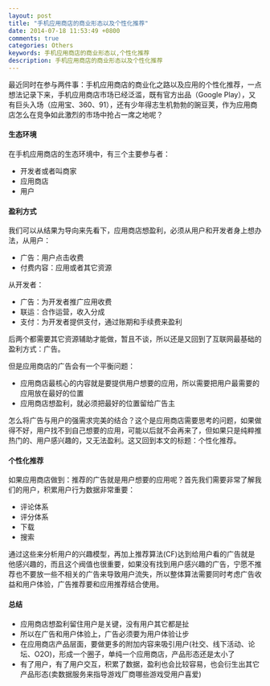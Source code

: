 ```yaml
---
layout: post
title: "手机应用商店的商业形态以及个性化推荐"
date: 2014-07-18 11:53:49 +0800
comments: true
categories: Others
keywords: 手机应用商店的商业形态以,个性化推荐
description: 手机应用商店的商业形态以及个性化推荐
---
```

最近同时在参与两件事：手机应用商店的商业化之路以及应用的个性化推荐，一点想法记录下来，手机应用商店市场已经泛滥，既有官方出品（Google Play），又有巨头入场（应用宝、360、91），还有少年得志生机勃勃的豌豆荚，作为应用商店怎么在竞争如此激烈的市场中抢占一席之地呢？
<!--more-->
#### 生态环境 ####
在手机应用商店的生态环境中，有三个主要参与者：

- 开发者或者叫商家
- 应用商店
- 用户

#### 盈利方式 ####
我们可以从结果为导向来先看下，应用商店想盈利，必须从用户和开发者身上想办法，从用户：

- 广告：用户点击收费
- 付费内容：应用或者其它资源

从开发者：

- 广告：为开发者推广应用收费
- 联运：合作运营，收入分成
- 支付：为开发者提供支付，通过账期和手续费来盈利

后两个都需要其它资源辅助才能做，暂且不谈，所以还是又回到了互联网最基础的盈利方式：广告。

但是应用商店的广告会有一个平衡问题：

- 应用商店最核心的内容就是要提供用户想要的应用，所以需要把用户最需要的应用放在最好的位置
- 应用商店想盈利，就必须把最好的位置留给广告主

怎么将广告与用户的强需求完美的结合？这个是应用商店需要思考的问题，如果做得不好，用户找不到自己想要的应用，可能以后就不会再来了，但如果只是纯粹推热门的、用户感兴趣的，又无法盈利。这又回到本文的标题：个性化推荐。

#### 个性化推荐 ####
如果应用商店做到：推荐的广告就是用户想要的应用呢？首先我们需要非常了解我们的用户，积累用户行为数据非常重要：

- 评论体系
- 评分体系
- 下载
- 搜索

通过这些来分析用户的兴趣模型，再加上推荐算法(CF)达到给用户看的广告就是他感兴趣的，而且这个阀值也很重要，如果没有找到用户感兴趣的广告，宁愿不推荐也不要放一些不相关的广告来导致用户流失，所以整体算法需要同时考虑广告收益和用户体验，广告推荐要和应用推荐结合使用。

#### 总结 ####

- 应用商店想盈利留住用户是关键，没有用户其它都是扯
- 所以在广告和用户体验上，广告必须要为用户体验让步
- 在应用商店产品层面，要做更多的附加内容来吸引用户(社交、线下活动、论坛、O2O)，形成一个圈子，单纯一个应用商店，产品形态还是太小了
- 有了用户，有了用户交互，积累了数据，盈利也会比较容易，也会衍生出其它产品形态(卖数据服务来指导游戏厂商哪些游戏受用户喜爱)

